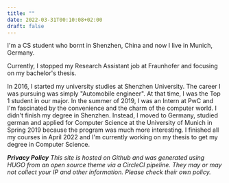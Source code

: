 ```yaml
---
title: ""
date: 2022-03-31T00:10:08+02:00
draft: false
---
```


I'm a CS student who bornt in Shenzhen, China and now I live in Munich, Germany.

Currently, I stopped my Research Assistant job at Fraunhofer and focusing on my bachelor's thesis.

In 2016, I started my university studies at Shenzhen University. The career I was pursuing was simply "Automobile engineer". At that time, I was the Top 1 student in our major. In the summer of 2019, I was an Intern at PwC and I'm fascinated by the convenience and the charm of the computer world. I didn't finish my degree in Shenzhen. Instead, I moved to Germany, studied german and applied for Computer Science at the University of Munich in Spring 2019 because the program was much more interesting. I finished all my courses in April 2022 and I'm currently working on my thesis to get my degree in Computer Science. 



***Privacy Policy***
*This site is hosted on Github and was generated using HUGO from an open source theme via a CircleCI pipeline.*
*They may or may not collect your IP and other information. Please check their own policy.*


<!-- I mostly write iOS apps in both Objective-C and Swift, though I adopted the latter in the first version and have been using it almost exclusively since then. I have published many apps in the App Store throughout the years, and many have come and gone. I published my first app in 2011 when I was a college freshman; it was a simple numerical base converter which I was using for my computer science classes at the time. My most popular app is Mignori, which used to be on the App Store, but I removed it to publish a better version sometime this year.

For a few years, I was involved in the iOS Jailbreak community, because doing basic reverse engineering to Apple’s apps (and other people’s apps) in order to make them behave differently was fun. I used to write tutorials for Jailbreak development in my blog. I stopped jailbreaking sometime in 2014 or 2015, so I am no longer involved with the community.

During college, I started working as a freelancer iOS developer. I was lucky, because iOS developers are a minority in Bolivia, so finding freelancing jobs was not hard. I’ve worked for various clients, most notably BZ Group, one of the biggest marketing and software development houses in the country.

I also use other technologies and languages. PHP is another language I use a lot - whether that’s a good or a bad thing, I’ll leave it up to you to decide. I have built a few Android apps in Java as well, but I was never interested in developing that skill much further beyond that. In general, I enjoy learning programming languages of all kinds and purposes, but the ones I use the most are a few - Swift, Objective-C, and a classical webstack with PHP, MySQL and Apache. -->